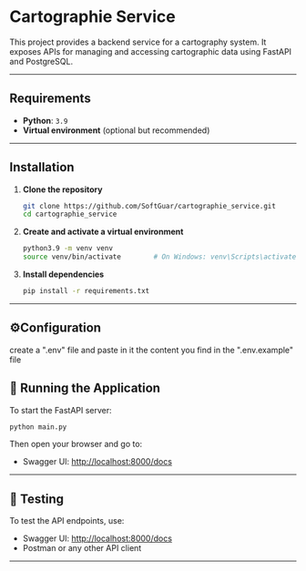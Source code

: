 # Cartographie Service 

This project provides a backend service for a cartography system. It exposes APIs for managing and accessing cartographic data using FastAPI and PostgreSQL.

---

## Requirements

- **Python**: `3.9`
- **Virtual environment** (optional but recommended)

---

## Installation

1. **Clone the repository**
   ```bash
   git clone https://github.com/SoftGuar/cartographie_service.git
   cd cartographie_service
   ```

2. **Create and activate a virtual environment**
   ```bash
   python3.9 -m venv venv
   source venv/bin/activate        # On Windows: venv\Scripts\activate
   ```

3. **Install dependencies**
   ```bash
   pip install -r requirements.txt
   ```

---

## ⚙Configuration
create a ".env" file and paste in it the content you find in the ".env.example" file

## 🚀 Running the Application

To start the FastAPI server:

```bash
python main.py
```

Then open your browser and go to:

- Swagger UI: [http://localhost:8000/docs](http://localhost:8000/docs)

---

## 🧪 Testing

To test the API endpoints, use:

- Swagger UI: [http://localhost:8000/docs](http://localhost:8000/docs)
- Postman or any other API client

---


